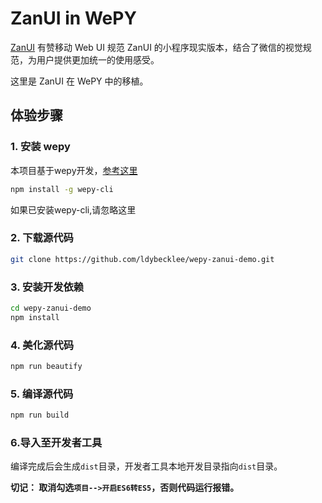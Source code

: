 # ZanUI in WePY

[ZanUI](https://github.com/youzan/zanui-weapp) 有赞移动 Web UI 规范 ZanUI 的小程序现实版本，结合了微信的视觉规范，为用户提供更加统一的使用感受。

这里是 ZanUI 在 WePY 中的移植。

## 体验步骤

### 1. 安装 wepy
本项目基于wepy开发，[参考这里](https://github.com/wepyjs/wepy)
```bash
npm install -g wepy-cli
```
如果已安装wepy-cli,请忽略这里

### 2. 下载源代码
```bash
git clone https://github.com/ldybecklee/wepy-zanui-demo.git
```

### 3. 安装开发依赖
```bash
cd wepy-zanui-demo
npm install
```

### 4. 美化源代码
```bash
npm run beautify
```

### 5. 编译源代码
```bash
npm run build
```

### 6.导入至开发者工具

编译完成后会生成`dist`目录，开发者工具本地开发目录指向`dist`目录。

**切记： 取消勾选`项目-->开启ES6转ES5`，否则代码运行报错。**

